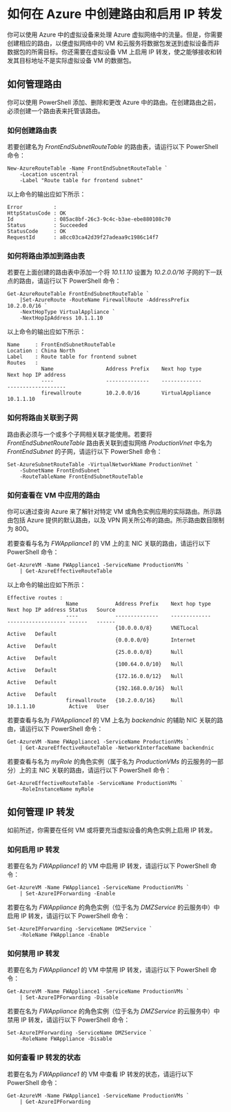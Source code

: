 <properties 
   pageTitle="如何在 Azure 中创建路由和启用 IP 转发"
   description="了解如何管理 UDR 和 IP 转发"
   services="virtual-network"
   documentationCenter="na"
   authors="telmosampaio"
   manager="carmonm"
   editor="tysonn" />
<tags
	ms.service="virtual-network"
	ms.date="12/07/2015"
	wacn.date="01/14/2016"/>

# 如何在 Azure 中创建路由和启用 IP 转发
你可以使用 Azure 中的虚拟设备来处理 Azure 虚拟网络中的流量。但是，你需要创建相应的路由，以便虚拟网络中的 VM 和云服务将数据包发送到虚拟设备而非数据包的所需目标。你还需要在虚拟设备 VM 上启用 IP 转发，使之能够接收和转发其目标地址不是实际虚拟设备 VM 的数据包。

## 如何管理路由
<a name="How-to-manage-routes"></a>
你可以使用 PowerShell 添加、删除和更改 Azure 中的路由。在创建路由之前，必须创建一个路由表来托管该路由。

### 如何创建路由表
若要创建名为 *FrontEndSubnetRouteTable* 的路由表，请运行以下 PowerShell 命令：


	New-AzureRouteTable -Name FrontEndSubnetRouteTable `
		-Location uscentral `
		-Label "Route table for frontend subnet"


以上命令的输出应如下所示：

	Error          :
	HttpStatusCode : OK
	Id             : 085ac8bf-26c3-9c4c-b3ae-ebe880108c70
	Status         : Succeeded
	StatusCode     : OK
	RequestId      : a8cc03ca42d39f27adeaa9c1986c14f7

### 如何将路由添加到路由表
若要在上面创建的路由表中添加一个将 *10.1.1.10* 设置为 *10.2.0.0/16* 子网的下一跃点的路由，请运行以下 PowerShell 命令：


	Get-AzureRouteTable FrontEndSubnetRouteTable `
		|Set-AzureRoute -RouteName FirewallRoute -AddressPrefix 10.2.0.0/16 `
		-NextHopType VirtualAppliance `
		-NextHopIpAddress 10.1.1.10


以上命令的输出应如下所示：

	Name     : FrontEndSubnetRouteTable
	Location : China North
	Label    : Route table for frontend subnet
	Routes   : 
	           Name                 Address Prefix    Next hop type        Next hop IP address
	           ----                 --------------    -------------        -------------------
	           firewallroute        10.2.0.0/16       VirtualAppliance     10.1.1.10    

### 如何将路由关联到子网
路由表必须与一个或多个子网相关联才能使用。若要将 *FrontEndSubnetRouteTable* 路由表关联到虚拟网络 *ProductionVnet* 中名为 *FrontEndSubnet* 的子网，请运行以下 PowerShell 命令：


	Set-AzureSubnetRouteTable -VirtualNetworkName ProductionVnet `
		-SubnetName FrontEndSubnet `
		-RouteTableName FrontEndSubnetRouteTable


### 如何查看在 VM 中应用的路由
你可以通过查询 Azure 来了解针对特定 VM 或角色实例应用的实际路由。所示路由包括 Azure 提供的默认路由，以及 VPN 网关所公布的路由。所示路由数目限制为 800。

若要查看与名为 *FWAppliance1* 的 VM 上的主 NIC 关联的路由，请运行以下 PowerShell 命令：


	Get-AzureVM -Name FWAppliance1 -ServiceName ProductionVMs `
		| Get-AzureEffectiveRouteTable


以上命令的输出应如下所示：

	Effective routes : 
	                   Name            Address Prefix    Next hop type    Next hop IP address Status   Source     
	                   ----            --------------    -------------    ------------------- ------   ------     
	                                   {10.0.0.0/8}      VNETLocal                            Active   Default    
	                                   {0.0.0.0/0}       Internet                             Active   Default    
	                                   {25.0.0.0/8}      Null                                 Active   Default    
	                                   {100.64.0.0/10}   Null                                 Active   Default    
	                                   {172.16.0.0/12}   Null                                 Active   Default    
	                                   {192.168.0.0/16}  Null                                 Active   Default    
	                   firewallroute   {10.2.0.0/16}     Null             10.1.1.10           Active   User      

若要查看与名为 *FWAppliance1* 的 VM 上名为 *backendnic* 的辅助 NIC 关联的路由，请运行以下 PowerShell 命令：


	Get-AzureVM -Name FWAppliance1 -ServiceName ProductionVMs `
		| Get-AzureEffectiveRouteTable -NetworkInterfaceName backendnic


若要查看与名为 *myRole* 的角色实例（属于名为 *ProductionVMs* 的云服务的一部分）上的主 NIC 关联的路由，请运行以下 PowerShell 命令：


	Get-AzureEffectiveRouteTable -ServiceName ProductionVMs `
		-RoleInstanceName myRole


## 如何管理 IP 转发
如前所述，你需要在任何 VM 或将要充当虚拟设备的角色实例上启用 IP 转发。

### 如何启用 IP 转发
若要在名为 *FWAppliance1* 的 VM 中启用 IP 转发，请运行以下 PowerShell 命令：


	Get-AzureVM -Name FWAppliance1 -ServiceName ProductionVMs `
		| Set-AzureIPForwarding -Enable


若要在名为 *FWAppliance* 的角色实例（位于名为 *DMZService* 的云服务中）中启用 IP 转发，请运行以下 PowerShell 命令：


	Set-AzureIPForwarding -ServiceName DMZService `
		-RoleName FWAppliance -Enable


### 如何禁用 IP 转发
若要在名为 *FWAppliance1* 的 VM 中禁用 IP 转发，请运行以下 PowerShell 命令：


	Get-AzureVM -Name FWAppliance1 -ServiceName ProductionVMs `
		| Set-AzureIPForwarding -Disable


若要在名为 *FWAppliance* 的角色实例（位于名为 *DMZService* 的云服务中）中禁用 IP 转发，请运行以下 PowerShell 命令：


	Set-AzureIPForwarding -ServiceName DMZService `
		-RoleName FWAppliance -Disable


### 如何查看 IP 转发的状态
若要在名为 *FWAppliance1* 的 VM 中查看 IP 转发的状态，请运行以下 PowerShell 命令：


	Get-AzureVM -Name FWAppliance1 -ServiceName ProductionVMs `
		| Get-AzureIPForwarding


<!---HONumber=70-->